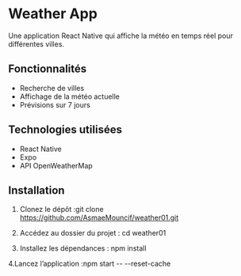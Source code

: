 # Weather App

Une application React Native qui affiche la météo en temps réel pour différentes villes.

## Fonctionnalités
- Recherche de villes  
- Affichage de la météo actuelle  
- Prévisions sur 7 jours  

## Technologies utilisées
- React Native  
- Expo  
- API OpenWeatherMap  

## Installation
1. Clonez le dépôt :git clone https://github.com/AsmaeMouncif/weather01.git

2. Accédez au dossier du projet :
   cd weather01

3. Installez les dépendances :
   npm install

4.Lancez l’application :npm start -- --reset-cache

